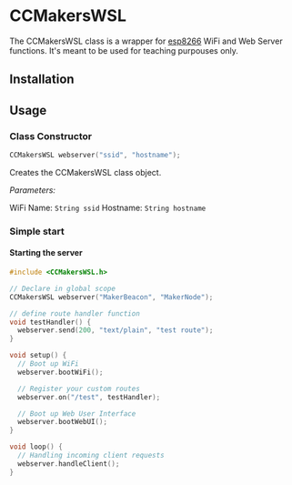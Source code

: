# CCMakersWSL

The CCMakersWSL class is a wrapper for [esp8266](https://github.com/esp8266/) WiFi and Web Server functions. It's meant to be used for teaching purpouses only.

## Installation

## Usage

### Class Constructor

```cpp
CCMakersWSL webserver("ssid", "hostname");
```

Creates the CCMakersWSL class object.

*Parameters:*

WiFi Name: `String ssid`
Hostname: `String hostname`

### Simple start

#### Starting the server

```cpp
#include <CCMakersWSL.h>

// Declare in global scope
CCMakersWSL webserver("MakerBeacon", "MakerNode");

// define route handler function
void testHandler() {
  webserver.send(200, "text/plain", "test route");
}

void setup() {
  // Boot up WiFi
  webserver.bootWiFi();

  // Register your custom routes
  webserver.on("/test", testHandler);

  // Boot up Web User Interface
  webserver.bootWebUI();
}

void loop() {
  // Handling incoming client requests
  webserver.handleClient();
}
```